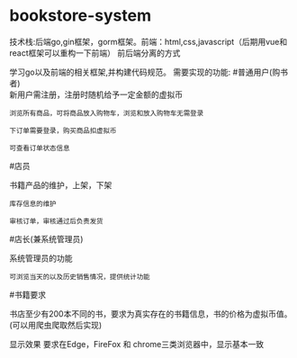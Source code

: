 # bookstore-system
技术栈:后端go,gin框架，gorm框架。前端：html,css,javascript（后期用vue和react框架可以重构一下前端）
前后端分离的方式

学习go以及前端的相关框架,并构建代码规范。
需要实现的功能:
#普通用户(购书者)  
  新用户需注册，注册时随机给予一定金额的虚拟币

    浏览所有商品，可将商品放入购物车，浏览和放入购物车无需登录

    下订单需要登录，购买商品扣虚拟币

    可查看订单状态信息

#店员              

 书籍产品的维护，上架，下架

    库存信息的维护

    审核订单，审核通过后负责发货

#店长(兼系统管理员)

系统管理员的功能

    可浏览当天的以及历史销售情况，提供统计功能

#书籍要求

书店至少有200本不同的书，要求为真实存在的书籍信息，书的价格为虚拟币值。(可以用爬虫爬取然后实现)

显示效果
       要求在Edge，FireFox 和 chrome三类浏览器中，显示基本一致
